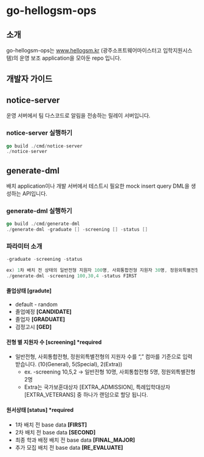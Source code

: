 # go-hellogsm-ops

## 소개
go-hellogsm-ops는 www.hellogsm.kr (광주소프트웨어마이스터고 입학지원시스템)의 운영 보조 application을 모아둔 repo 입니다.

## 개발자 가이드

## notice-server
운영 서버에서 팀 다스코드로 알림을 전송하는 릴레이 서버입니다.

### notice-server 실행하기
```go
go build ./cmd/notice-server
./notice-server
```

## generate-dml
배치 application이나 개발 서버에서 테스트시 필요한 mock insert query DML을 생성하는 API입니다.

### generate-dml 실행하기

```go
go build ./cmd/generate-dml
./generate-dml -graduate [] -screening [] -status []
```

### 파라미터 소개

```go
-graduate -screening -status

ex) 1차 배치 전 상태의 일반전형 지원자 100명, 사회통합전형 지원자 30명, 정원외특별전형 지원자 4명 만들어줘
./generate-dml -screening 100,30,4 -status FIRST
```

#### 졸업상태 [gradute]
- default - random
- 졸업예정 **[CANDIDATE]**
- 졸업자 **[GRADUATE]**
- 검정고시 **[GED]**

#### 전형 별 지원자 수 [screening] *required
- 일반전형, 사회통합전형, 정원외특별전형의 지원자 수를 “,” 컴마를 기준으로 입력 받습니다. (10(General), 5(Special), 2(Extra))
  - ex. -screening 10,5,2 → 일반전형 10명, 사회통합전형 5명, 정원외특별전형 2명 
  - Extra는 국가보훈대상자 [EXTRA_ADMISSION], 특례입학대상자 [EXTRA_VETERANS] 중 하나가 랜덤으로 할당 됩니다.

#### 원서상태 [status] *required
- 1차 배치 전 base data **[FIRST]**
- 2차 배치 전 base data **[SECOND]**
- 최종 학과 배정 배치 전 base data **[FINAL_MAJOR]**
- 추가 모집 배치 전 base data **[RE_EVALUATE]**

